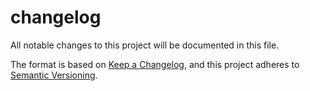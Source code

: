 # changelog

All notable changes to this project will be documented in this file.

The format is based on [Keep a Changelog][changelog],
and this project adheres to [Semantic Versioning][semver].

[changelog]: https://keepachangelog.com/en/1.1.0
[semver]: https://semver.org/spec/v2.0.0.html
